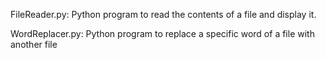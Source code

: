 FileReader.py: Python program to read the contents of a file and display it.

WordReplacer.py: Python program to replace a specific word of a file with another file
